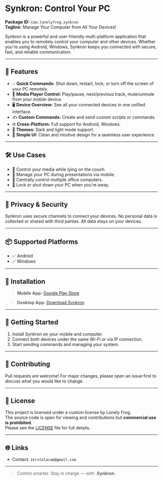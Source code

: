 # Synkron: Control Your PC

**Package ID:** `com.lonelyfrog.synkron`  
**Tagline:** Manage Your Computer from All Your Devices!

Synkron is a powerful and user-friendly multi-platform application that enables you to remotely control your computer and other devices. Whether you're using Android, Windows, Synkron keeps you connected with secure, fast, and reliable communication.

---

## 🚀 Features

- 💡 **Quick Commands:** Shut down, restart, lock, or turn off the screen of your PC remotely.
- 🎵 **Media Player Control:** Play/pause, next/previous track, mute/unmute from your mobile device.
- 🖥️ **Device Overview:** See all your connected devices in one unified interface.
- ✍️ **Custom Commands:** Create and send custom scripts or commands.
- 🌐 **Cross-Platform:** Full support for Android, Windows.
- 🌙 **Themes:** Dark and light mode support.
- 🧭 **Simple UI:** Clean and intuitive design for a seamless user experience.

---

## 🛠️ Use Cases

- 📱 Control your media while lying on the couch.
- 💼 Manage your PC during presentations via mobile.
- 🏢 Centrally control multiple office computers.
- 🔐 Lock or shut down your PC when you're away.

---

## 🔐 Privacy & Security

Synkron uses secure channels to connect your devices. No personal data is collected or shared with third parties. All data stays on your devices.

---

## 📦 Supported Platforms

- ✅ Android  
- ✅ Windows 

---

## 📲 Installation

> **Mobile App:**  [Google Play Store](https://play.google.com/store/apps/details?id=com.lonelyfrog.synkron)

> **Desktop App:** [Download Synkron](https://github.com/krstalacam/Synkron-Control-Your-PC/releases/download/v1.0.3/SynkronInstaller.exe)

---

## 🧩 Getting Started

1. Install Synkron on your mobile and computer.  
2. Connect both devices under the same Wi-Fi or via IP connection.  
3. Start sending commands and managing your system.

---

## 🤝 Contributing

Pull requests are welcome! For major changes, please open an issue first to discuss what you would like to change.

---

## 📄 License

This project is licensed under a custom license by Lonely Frog.  
The source code is open for viewing and contributions but **commercial use is prohibited**.  
Please see the [LICENSE](LICENSE) file for full details.

---

## 🌐 Links
- Contact: `1krstalacam@gmail.com`  

---

> Control smarter. Stay in charge — with **.Synkron**.


